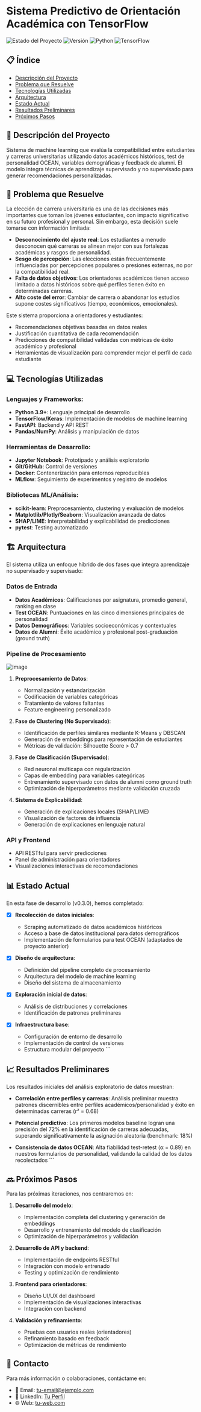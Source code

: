 # Sistema Predictivo de Orientación Académica con TensorFlow

![Estado del Proyecto](https://img.shields.io/badge/Estado-En%20Desarrollo-yellow)
![Versión](https://img.shields.io/badge/Versión-0.3.0-blue)
![Python](https://img.shields.io/badge/Python-3.9+-green)
![TensorFlow](https://img.shields.io/badge/TensorFlow-2.9+-orange)

## 📋 Índice
- [Descripción del Proyecto](#descripción-del-proyecto)
- [Problema que Resuelve](#problema-que-resuelve)
- [Tecnologías Utilizadas](#tecnologías-utilizadas)
- [Arquitectura](#arquitectura)
- [Estado Actual](#estado-actual)
- [Resultados Preliminares](#resultados-preliminares)
- [Próximos Pasos](#próximos-pasos)

## 📝 Descripción del Proyecto

Sistema de machine learning que evalúa la compatibilidad entre estudiantes y carreras universitarias utilizando datos académicos históricos, test de personalidad OCEAN, variables demográficas y feedback de alumni. El modelo integra técnicas de aprendizaje supervisado y no supervisado para generar recomendaciones personalizadas.

## 🎯 Problema que Resuelve

La elección de carrera universitaria es una de las decisiones más importantes que toman los jóvenes estudiantes, con impacto significativo en su futuro profesional y personal. Sin embargo, esta decisión suele tomarse con información limitada:

- **Desconocimiento del ajuste real**: Los estudiantes a menudo desconocen qué carreras se alinean mejor con sus fortalezas académicas y rasgos de personalidad.
- **Sesgo de percepción**: Las elecciones están frecuentemente influenciadas por percepciones populares o presiones externas, no por la compatibilidad real.
- **Falta de datos objetivos**: Los orientadores académicos tienen acceso limitado a datos históricos sobre qué perfiles tienen éxito en determinadas carreras.
- **Alto coste del error**: Cambiar de carrera o abandonar los estudios supone costes significativos (tiempo, económicos, emocionales).

Este sistema proporciona a orientadores y estudiantes:
- Recomendaciones objetivas basadas en datos reales
- Justificación cuantitativa de cada recomendación
- Predicciones de compatibilidad validadas con métricas de éxito académico y profesional
- Herramientas de visualización para comprender mejor el perfil de cada estudiante

## 💻 Tecnologías Utilizadas

### Lenguajes y Frameworks:
- **Python 3.9+**: Lenguaje principal de desarrollo
- **TensorFlow/Keras**: Implementación de modelos de machine learning
- **FastAPI**: Backend y API REST
- **Pandas/NumPy**: Análisis y manipulación de datos

### Herramientas de Desarrollo:
- **Jupyter Notebook**: Prototipado y análisis exploratorio
- **Git/GitHub**: Control de versiones
- **Docker**: Contenerización para entornos reproducibles
- **MLflow**: Seguimiento de experimentos y registro de modelos

### Bibliotecas ML/Análisis:
- **scikit-learn**: Preprocesamiento, clustering y evaluación de modelos
- **Matplotlib/Plotly/Seaborn**: Visualización avanzada de datos
- **SHAP/LIME**: Interpretabilidad y explicabilidad de predicciones
- **pytest**: Testing automatizado

## 🏗️ Arquitectura
El sistema utiliza un enfoque híbrido de dos fases que integra aprendizaje no supervisado y supervisado:

### Datos de Entrada
- **Datos Académicos**: Calificaciones por asignatura, promedio general, ranking en clase
- **Test OCEAN**: Puntuaciones en las cinco dimensiones principales de personalidad
- **Datos Demográficos**: Variables socioeconómicas y contextuales
- **Datos de Alumni**: Éxito académico y profesional post-graduación (ground truth)

### Pipeline de Procesamiento
![image](https://github.com/user-attachments/assets/464bbbdc-86cc-4c93-b52d-3a2f99fc9703)


1. **Preprocesamiento de Datos**:
   - Normalización y estandarización
   - Codificación de variables categóricas
   - Tratamiento de valores faltantes
   - Feature engineering personalizado

2. **Fase de Clustering (No Supervisado)**:
   - Identificación de perfiles similares mediante K-Means y DBSCAN
   - Generación de embeddings para representación de estudiantes
   - Métricas de validación: Silhouette Score > 0.7

3. **Fase de Clasificación (Supervisado)**:
   - Red neuronal multicapa con regularización
   - Capas de embedding para variables categóricas
   - Entrenamiento supervisado con datos de alumni como ground truth
   - Optimización de hiperparámetros mediante validación cruzada

4. **Sistema de Explicabilidad**:
   - Generación de explicaciones locales (SHAP/LIME)
   - Visualización de factores de influencia
   - Generación de explicaciones en lenguaje natural

### API y Frontend
- API RESTful para servir predicciones
- Panel de administración para orientadores
- Visualizaciones interactivas de recomendaciones

## 📊 Estado Actual

En esta fase de desarrollo (v0.3.0), hemos completado:

- [x] **Recolección de datos iniciales**:
  - Scraping automatizado de datos académicos históricos
  - Acceso a base de datos institucional para datos demográficos
  - Implementación de formularios para test OCEAN (adaptados de proyecto anterior)

- [x] **Diseño de arquitectura**:
  - Definición del pipeline completo de procesamiento
  - Arquitectura del modelo de machine learning
  - Diseño del sistema de almacenamiento

- [x] **Exploración inicial de datos**:
  - Análisis de distribuciones y correlaciones
  - Identificación de patrones preliminares

- [x] **Infraestructura base**:
  - Configuración de entorno de desarrollo
  - Implementación de control de versiones
  - Estructura modular del proyecto
´´´
## 📈 Resultados Preliminares

Los resultados iniciales del análisis exploratorio de datos muestran:

- **Correlación entre perfiles y carreras**: Análisis preliminar muestra patrones discernibles entre perfiles académicos/personalidad y éxito en determinadas carreras (r² = 0.68)

- **Potencial predictivo**: Los primeros modelos baseline logran una precisión del 72% en la identificación de carreras adecuadas, superando significativamente la asignación aleatoria (benchmark: 18%)

- **Consistencia de datos OCEAN**: Alta fiabilidad test-retest (α = 0.89) en nuestros formularios de personalidad, validando la calidad de los datos recolectados
´´´

## 🔜 Próximos Pasos

Para las próximas iteraciones, nos centraremos en:

1. **Desarrollo del modelo**:
   - Implementación completa del clustering y generación de embeddings
   - Desarrollo y entrenamiento del modelo de clasificación
   - Optimización de hiperparámetros y validación

2. **Desarrollo de API y backend**:
   - Implementación de endpoints RESTful
   - Integración con modelo entrenado
   - Testing y optimización de rendimiento

3. **Frontend para orientadores**:
   - Diseño UI/UX del dashboard
   - Implementación de visualizaciones interactivas
   - Integración con backend

4. **Validación y refinamiento**:
   - Pruebas con usuarios reales (orientadores)
   - Refinamiento basado en feedback
   - Optimización de métricas de rendimiento

## 👥 Contacto

Para más información o colaboraciones, contáctame en:
- 📧 Email: [tu-email@ejemplo.com](mailto:tu-email@ejemplo.com)
- 🔗 LinkedIn: [Tu Perfil](https://www.linkedin.com/in/tu-perfil/)
- 🌐 Web: [tu-web.com](https://tu-web.com)
